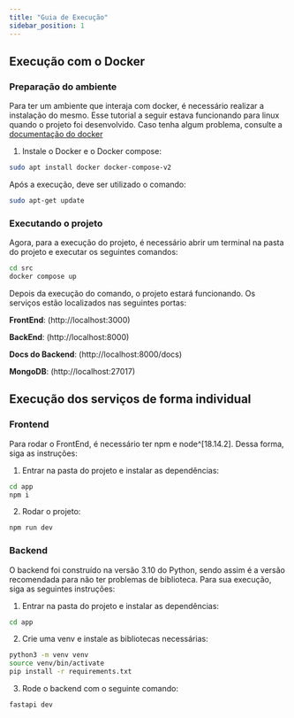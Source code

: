 ```yaml
---
title: "Guia de Execução"
sidebar_position: 1
---
```


## Execução com o Docker


### Preparação do ambiente 

Para ter um ambiente que interaja com docker, é necessário realizar a instalação do mesmo. Esse tutorial a seguir estava funcionando para linux quando o projeto foi desenvolvido. Caso tenha algum problema, consulte a [documentação do docker](https://docs.docker.com/compose/install/) 

1. Instale o Docker e o Docker compose: 

```bash
sudo apt install docker docker-compose-v2
```

Após a execução, deve ser utilizado o comando:

```bash
sudo apt-get update
```

### Executando o projeto

Agora, para a execução do projeto, é necessário abrir um terminal na pasta do projeto e executar os seguintes comandos:

```bash
cd src
docker compose up
```

Depois da execução do comando, o projeto estará funcionando. 
Os serviços estão localizados nas seguintes portas:

**FrontEnd**: (http://localhost:3000)

**BackEnd**: (http://localhost:8000)

**Docs do Backend**: (http://localhost:8000/docs)

**MongoDB**: (http://localhost:27017)

## Execução dos serviços de forma individual

### Frontend 

Para rodar o FrontEnd, é necessário ter npm e node^[18.14.2]. Dessa forma, siga as instruções:

1. Entrar na pasta do projeto e instalar as dependências:
```bash
cd app
npm i
```

2. Rodar o projeto:
```bash
npm run dev
```
### Backend

O backend foi construído na versão 3.10 do Python, sendo assim é a versão recomendada para não ter problemas de biblioteca. Para sua execução, siga as seguintes instruções:

1. Entrar na pasta do projeto e instalar as dependências:
```bash
cd app
```

2. Crie uma venv e instale as bibliotecas necessárias:
```bash
python3 -m venv venv 
source venv/bin/activate
pip install -r requirements.txt
```

3. Rode o backend com o seguinte comando:
```bash
fastapi dev
```
